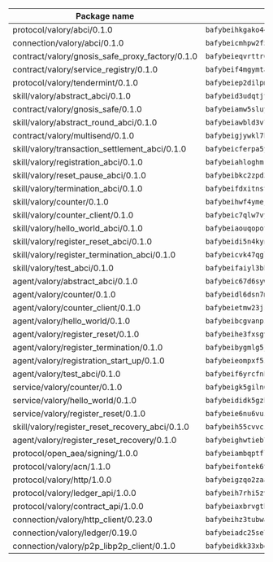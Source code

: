 | Package name                                                  | Package hash                                                  |
| ------------------------------------------------------------- | ------------------------------------------------------------- |
| protocol/valory/abci/0.1.0                                    | `bafybeihkgako44fzgurcv4hgbems4ptdtosae4lopnnr75eczb6kx3x2lm` |
| connection/valory/abci/0.1.0                                  | `bafybeicmhpw2f5c3vds6lwlv2q4fa5nd6zonnvgdretrwfly7ylpiofdqq` |
| contract/valory/gnosis_safe_proxy_factory/0.1.0               | `bafybeieqvrttr6fiidrzab5t2toyewixqg7oayvdo64sidi33ouro5ixdu` |
| contract/valory/service_registry/0.1.0                        | `bafybeif4mgymtachjdhyzemxp7oj2i7itusjvrsxw7cheuvhtypizutu5e` |
| protocol/valory/tendermint/0.1.0                              | `bafybeiep2dilpmu3je4z2kq7yc7l6n7ax5knwfax2ufvmnflt3uj2wrbju` |
| skill/valory/abstract_abci/0.1.0                              | `bafybeid3udqtjtl4txht2z3tm3z3mr2nqtoddtno3u3urxjqjbbpqeelli` |
| contract/valory/gnosis_safe/0.1.0                             | `bafybeiamw5sluyueflxsvzukmayctl3ijc76fx5twstwnc7ons6lw2goa4` |
| skill/valory/abstract_round_abci/0.1.0                        | `bafybeiawbld3v7hqfi6wqi5tlfjxnroetfrp6fzxq7wq3hv36ptj55illi` |
| contract/valory/multisend/0.1.0                               | `bafybeigjywkl7hydjsrkogob3xebj2ifhqwmfhhxoeyrndzhhxi5u6amey` |
| skill/valory/transaction_settlement_abci/0.1.0                | `bafybeicferpa5y47rdgsnc2oeka3de3hbxxmpi2fhi5aaa44x33vk5otku` |
| skill/valory/registration_abci/0.1.0                          | `bafybeiahloghmk5ohcnibuq2kl7evpmvni4xdruluyybxtazxjf3avaeli` |
| skill/valory/reset_pause_abci/0.1.0                           | `bafybeibkc2zpd3p64jq23udwf2wjan7fvhhl5egsrl4uqjzfdranwsckti` |
| skill/valory/termination_abci/0.1.0                           | `bafybeifdxitnst4bkux4jssaxr3wgfpg4hfz5hdejz6a4trdufiwgnpgbu` |
| skill/valory/counter/0.1.0                                    | `bafybeihwf4ymejsriovlv3qqwyf3bkjifsb4ssaogwdgvs37dbwltoj27u` |
| skill/valory/counter_client/0.1.0                             | `bafybeic7qlw7vyovllmu35rb3cag4afduemo6ulr7sfkxtwtrjhlb2a5cq` |
| skill/valory/hello_world_abci/0.1.0                           | `bafybeiaouqopotar6n3fectyefeji6xvjxibti2tpurgzkcqfswdfltzra` |
| skill/valory/register_reset_abci/0.1.0                        | `bafybeidi5n4kynemvsm4fxhchhhvwncsiidkfxggrkr2y5cascdvq36274` |
| skill/valory/register_termination_abci/0.1.0                  | `bafybeicvk47qgl6c34szqgqkhh5u2efkdyudpbqzapc775s2b5zun5ijze` |
| skill/valory/test_abci/0.1.0                                  | `bafybeifaiyl3bbsyrrvnbnuxwrbujjngzsfm43k2rztyswlqzhqmpo4awy` |
| agent/valory/abstract_abci/0.1.0                              | `bafybeic67d6sywf6wrmsdlg77rnrm26gdwmmdatvphthbfoqfokpvb6ik4` |
| agent/valory/counter/0.1.0                                    | `bafybeidl6dsn7m7hyv6euvtk4lwffehd4qhru25aeud65rvm5lsfgvqzfy` |
| agent/valory/counter_client/0.1.0                             | `bafybeietmw23jsfhwehuuzomutpxkydylfr7cynmpqrzcxmae2r62lst6e` |
| agent/valory/hello_world/0.1.0                                | `bafybeibcgvanpz2tcbokmz6qwleydll6nhfij5mjsd24rviriibnvxepbm` |
| agent/valory/register_reset/0.1.0                             | `bafybeihe3fxsgv64vpfyjgcgphxzfdumv3zpcvnsigau4mibfyqkbtnwoa` |
| agent/valory/register_termination/0.1.0                       | `bafybeibygmlg5jwzubsjs43he4n55btuasflhzcdca23olchmfzunqpzhq` |
| agent/valory/registration_start_up/0.1.0                      | `bafybeieompxf5i2xmitfhdwcmuxzf2seohw4ljptrr6ijy4t6lkz47so7u` |
| agent/valory/test_abci/0.1.0                                  | `bafybeif6yrcfnh2xf4tftgh6jygiaaym3eu5otxc662awssg5jffnnhpyy` |
| service/valory/counter/0.1.0                                  | `bafybeigk5giln64ynqdhbj5yxaazu5xpgkdfzdsjlfklaab45ulfovsw4i` |
| service/valory/hello_world/0.1.0                              | `bafybeididk5gzhfmyqzmunsxig7v7fhh62zg6phndcutgdavemmgwnil2i` |
| service/valory/register_reset/0.1.0                           | `bafybeie6nu6vuix7r25zfsno3n4me4uixhpopjpjbbd4odwrbkwd5hrvnu` |
| skill/valory/register_reset_recovery_abci/0.1.0               | `bafybeih55cvvcz2p6rocbdv3qa4hm7dkcdg4gqbddsraqbxb2y7peem7o4` |
| agent/valory/register_reset_recovery/0.1.0                    | `bafybeighwtieb7bfpwvooli4qcdu3oxrmoh3rrpsavnz47tk6ybcaoq2oa` |
| protocol/open_aea/signing/1.0.0                               | `bafybeiambqptflge33eemdhis2whik67hjplfnqwieoa6wblzlaf7vuo44` |
| protocol/valory/acn/1.1.0                                     | `bafybeifontek6tvaecatoauiule3j3id6xoktpjubvuqi3h2jkzqg7zh7a` |
| protocol/valory/http/1.0.0                                    | `bafybeigzqo2zaakcjtzzsm6dh4x73v72xg6ctk6muyp5uq5ueb7y34fbxy` |
| protocol/valory/ledger_api/1.0.0                              | `bafybeih7rhi5zvfvwakx5ifgxsz2cfipeecsh7bm3gnudjxtvhrygpcftq` |
| protocol/valory/contract_api/1.0.0                            | `bafybeiaxbrvgtbdrh4lslskuxyp4awyr4whcx3nqq5yrr6vimzsxg5dy64` |
| connection/valory/http_client/0.23.0                          | `bafybeihz3tubwado7j3wlivndzzuj3c6fdsp4ra5r3nqixn3ufawzo3wii` |
| connection/valory/ledger/0.19.0                               | `bafybeiadc25se7dgnn4mufztwpzdono4xsfs45qknzdqyi3gckn6ccuv44` |
| connection/valory/p2p_libp2p_client/0.1.0                     | `bafybeidkk33xbga54szmitk6uwsi3ef56hbbdbuasltqtiyki34hgfpnxa` |
